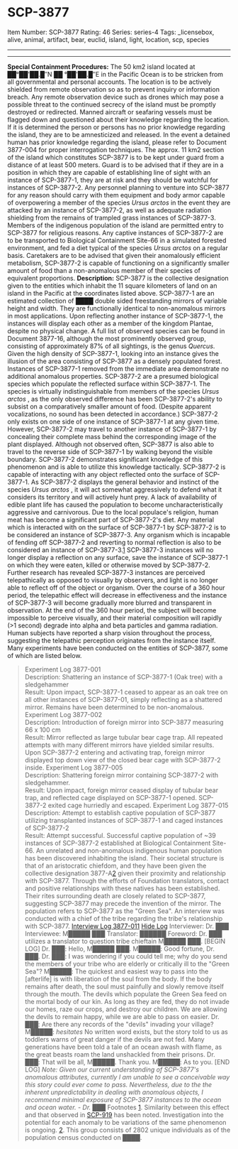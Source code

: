 # SCP-3877
Item Number: SCP-3877
Rating: 46
Series: series-4
Tags: _licensebox, alive, animal, artifact, bear, euclid, island, light, location, scp, species

---

* * *
**Special Containment Procedures:** The 50 km2 island located at ██°██'██.█″N ██ °██'██.█″E in the Pacific Ocean is to be stricken from all governmental and personal accounts. The location is to be actively shielded from remote observation so as to prevent inquiry or information breach. Any remote observation device such as drones which may pose a possible threat to the continued secrecy of the island must be promptly destroyed or redirected. Manned aircraft or seafaring vessels must be flagged down and questioned about their knowledge regarding the location. If it is determined the person or persons has no prior knowledge regarding the island, they are to be amnesticized and released. In the event a detained human has prior knowledge regarding the island, please refer to Document 3877-004 for proper interrogation techniques.
The approx. 11 km2 section of the island which constitutes SCP-3877 is to be kept under guard from a distance of at least 500 meters. Guard is to be advised that if they are in a position in which they are capable of establishing line of sight with an instance of SCP-3877-1, they are at risk and they should be watchful for instances of SCP-3877-2. Any personnel planning to venture into SCP-3877 for any reason should carry with them equipment and body armor capable of overpowering a member of the species _Ursus arctos_ in the event they are attacked by an instance of SCP-3877-2, as well as adequate radiation shielding from the remains of trampled grass instances of SCP-3877-3. Members of the indigenous population of the island are permitted entry to SCP-3877 for religious reasons.
Any captive instances of SCP-3877-2 are to be transported to Biological Containment Site-66 in a simulated forested environment, and fed a diet typical of the species _Ursus arctos_ on a regular basis. Caretakers are to be advised that given their anomalously efficient metabolism, SCP-3877-2 is capable of functioning on a significantly smaller amount of food than a non-anomalous member of their species of equivalent proportions.
**Description:** SCP-3877 is the collective designation given to the entities which inhabit the 11 square kilometers of land on an island in the Pacific at the coordinates listed above.
SCP-3877-1 are an estimated collection of ████ double sided freestanding mirrors of variable height and width. They are functionally identical to non-anomalous mirrors in most applications. Upon reflecting another instance of SCP-3877-1, the instances will display each other as a member of the kingdom Plantae, despite no physical change. A full list of observed species can be found in Document 3877-16, although the most prominently observed group, consisting of approximately 87% of all sightings, is the genus _Quercus_. Given the high density of SCP-3877-1, looking into an instance gives the illusion of the area consisting of SCP-3877 as a densely populated forest. Instances of SCP-3877-1 removed from the immediate area demonstrate no additional anomalous properties.
SCP-3877-2 are a presumed biological species which populate the reflected surface within SCP-3877-1. The species is virtually indistinguishable from members of the species _Ursus arctos_ , as the only observed difference has been SCP-3877-2's ability to subsist on a comparatively smaller amount of food. (Despite apparent vocalizations, no sound has been detected in accordance.) SCP-3877-2 only exists on one side of one instance of SCP-3877-1 at any given time. However, SCP-3877-2 may travel to another instance of SCP-3877-1 by concealing their complete mass behind the corresponding image of the plant displayed. Although not observed often, SCP-3877 is also able to travel to the reverse side of SCP-3877-1 by walking beyond the visible boundary. SCP-3877-2 demonstrates significant knowledge of this phenomenon and is able to utilize this knowledge tactically.
SCP-3877-2 is capable of interacting with any object reflected onto the surface of SCP-3877-1. As SCP-3877-2 displays the general behavior and instinct of the species _Ursus arctos_ , it will act somewhat aggressively to defend what it considers its territory and will actively hunt prey. A lack of availability of edible plant life has caused the population to become uncharacteristically aggressive and carnivorous. Due to the local populace's religion, human meat has become a significant part of SCP-3877-2's diet. Any material which is interacted with on the surface of SCP-3877-1 by SCP-3877-2 is to be considered an instance of SCP-3877-3. Any organism which is incapable of fending off SCP-3877-2 and reverting to normal reflection is also to be considered an instance of SCP-3877-3.[1](javascript:;)
SCP-3877-3 instances will no longer display a reflection on any surface, save the instance of SCP-3877-1 on which they were eaten, killed or otherwise moved by SCP-3877-2. Further research has revealed SCP-3877-3 instances are perceived telepathically as opposed to visually by observers, and light is no longer able to reflect off of the object or organism. Over the course of a 360 hour period, the telepathic effect will decrease in effectiveness and the instance of SCP-3877-3 will become gradually more blurred and transparent in observation. At the end of the 360 hour period, the subject will become impossible to perceive visually, and their material composition will rapidly (>1 second) degrade into alpha and beta particles and gamma radiation. Human subjects have reported a sharp vision throughout the process, suggesting the telepathic perception originates from the instance itself.
Many experiments have been conducted on the entities of SCP-3877, some of which are listed below.
> Experiment Log 3877-001  
>  Description: Shattering an instance of SCP-3877-1 (Oak tree) with a sledgehammer  
>  Result: Upon impact, SCP-3877-1 ceased to appear as an oak tree on all other instances of SCP-3877-01, simply reflecting as a shattered mirror. Remains have been determined to be non-anomalous.
> Experiment Log 3877-002  
>  Description: Introduction of foreign mirror into SCP-3877 measuring 66 x 100 cm  
>  Result: Mirror reflected as large tubular bear cage trap. All repeated attempts with many different mirrors have yielded similar results. Upon SCP-3877-2 entering and activating trap, foreign mirror displayed top down view of the closed bear cage with SCP-3877-2 inside.
> Experiment Log 3877-005  
>  Description: Shattering foreign mirror containing SCP-3877-2 with sledgehammer.  
>  Result: Upon impact, foreign mirror ceased display of tubular bear trap, and reflected cage displayed on SCP-3877-1 opened. SCP-3877-2 exited cage hurriedly and escaped.
> Experiment Log 3877-015  
>  Description: Attempt to establish captive population of SCP-3877 utilizing transplanted instances of SCP-3877-1 and caged instances of SCP-3877-2  
>  Result: Attempt successful. Successful captive population of ~39 instances of SCP-3877-2 established at Biological Containment Site-66.
An unrelated and non-anomalous indigenous human population has been discovered inhabiting the island. Their societal structure is that of an aristocratic chiefdom, and they have been given the collective designation 3877-A[2](javascript:;) given their proximity and relationship with SCP-3877. Through the efforts of Foundation translators, contact and positive relationships with these natives has been established. Their rites surrounding death are closely related to SCP-3877, suggesting SCP-3877 may precede the invention of the mirror. The population refers to SCP-3877 as the "Green Sea". An interview was conducted with a chief of the tribe regarding the tribe's relationship with SCP-3877.
[Interview Log 3877-011](javascript:;)
[Hide Log](javascript:;)
> Interviewer: Dr. ███
> Interviewee: M█████ ███
> Translator: ██████
> Foreword: Dr. ███ utilizes a translator to question tribe chieftain M█████ ███.
> [BEGIN LOG]
> Dr. ███: Hello, M█████ ███.
> M█████: Good fortune, Dr. ███.
> Dr. ███: I was wondering if you could tell me; why do you send the members of your tribe who are elderly or critically ill to the "Green Sea"?
> M█████: The quickest and easiest way to pass into the [afterlife] is with liberation of the soul from the body. If the body remains after death, the soul must painfully and slowly remove itself through the mouth. The devils which populate the Green Sea feed on the mortal body of our kin. As long as they are fed, they do not invade our homes, raze our crops, and destroy our children. We are allowing the devils to remain happy, while we are able to pass on easier.
> Dr. ███: Are there any records of the "devils" invading your village?
> M█████: *hesitates* No written word exists, but the story told to us as toddlers warns of great danger if the devils are not fed. Many generations have been told a tale of an ocean awash with flame, as the great beasts roam the land unshackled from their prisons.
> Dr. ███: That will be all, M█████. Thank you.
> M█████: As to you.
> [END LOG]
> _Note: Given our current understanding of SCP-3877's anomalous attributes, currently I am unable to see a conceivable way this story could ever come to pass. Nevertheless, due to the the inherent unpredictability in dealing with anomalous objects, I recommend minimal exposure of SCP-3877 instances to the ocean and ocean water. - Dr. ███_
Footnotes
[1](javascript:;). Similarity between this effect and that observed in [SCP-919](/scp-919) has been noted. Investigation into the potential for each anomaly to be variations of the same phenomenon is ongoing.
[2](javascript:;). This group consists of 2802 unique individuals as of the population census conducted on ████.